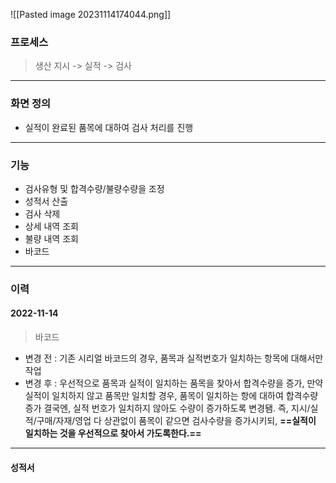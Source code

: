 
![[Pasted image 20231114174044.png]]

### 프로세스 

> 생산 지시 -> 실적 -> 검사

---
### 화면 정의 

- 실적이 완료된 품목에 대하여 검사 처리를 진행
---
### 기능 

- 검사유형 및 합격수량/불량수량을 조정
- 성적서 산출 
- 검사 삭제 
- 상세 내역 조회
- 불량 내역 조회
- 바코드 
--- 

### 이력 

#### 2022-11-14

> 바코드 

- 변경 전  : 기존 시리얼 바코드의 경우, 품목과 실적번호가 일치하는 항목에 대해서만 작업 
- 변경 후 : 우선적으로 품목과 실적이 일치하는 품목을 찾아서 합격수량을 증가, 만약 실적이 일치하지 않고 품목만 일치할 경우, 품목이 일치하는 항에 대하여 합격수량 증가 
  결국엔, 실적 번호가 일치하지 않아도 수량이 증가하도록 변경됌. 
  즉, 지시/실적/구매/자재/영업 다 상관없이 품목이 같으면 검사수량을 증가시키되, **==실적이 일치하는 것을 우선적으로 찾아서 가도록한다.==**

---
#### 성적서 
